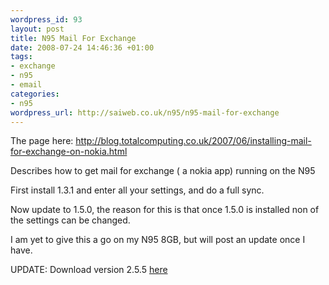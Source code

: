 ```yaml
--- 
wordpress_id: 93
layout: post
title: N95 Mail For Exchange
date: 2008-07-24 14:46:36 +01:00
tags: 
- exchange
- n95
- email
categories: 
- n95
wordpress_url: http://saiweb.co.uk/n95/n95-mail-for-exchange
---
```

The page here: <a href="http://blog.totalcomputing.co.uk/2007/06/installing-mail-for-exchange-on-nokia.html">http://blog.totalcomputing.co.uk/2007/06/installing-mail-for-exchange-on-nokia.html</a>

Describes how to get mail for exchange ( a nokia app) running on the N95

First install 1.3.1 and enter all your settings, and do a full sync.

Now update to 1.5.0, the reason for this is that once 1.5.0 is installed non of the settings can be changed.

I am yet to give this a go on my N95 8GB, but will post an update once I have.

UPDATE: Download version 2.5.5 <a href="http://www.businesssoftware.nokia.com/mail_for_exchange_downloads.php">here</a>
